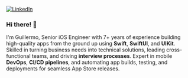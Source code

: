 [![LinkedIn](https://img.shields.io/badge/linkedin-%230077B5.svg?style=for-the-badge&logo=linkedin&logoColor=white)](https://www.linkedin.com/in/gmoraleda)

### Hi there! 👋
I'm Guillermo, Senior iOS Engineer with 7+ years of experience building high-quality apps from the
ground up using **Swift**, **SwiftUI**, and **UIKit**. Skilled in turning business needs into technical
solutions, leading cross-functional teams, and driving **interview processes**. Expert in
mobile **DevOps**, **CI/CD pipelines**, and automating app builds, testing, and deployments
for seamless App Store releases.
